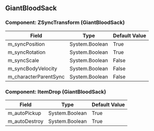 ## GiantBloodSack

### Component: ZSyncTransform (GiantBloodSack)

|Field|Type|Default Value|
|-----|----|-------------|
|m_syncPosition|System.Boolean|True|
|m_syncRotation|System.Boolean|True|
|m_syncScale|System.Boolean|False|
|m_syncBodyVelocity|System.Boolean|False|
|m_characterParentSync|System.Boolean|False|

### Component: ItemDrop (GiantBloodSack)

|Field|Type|Default Value|
|-----|----|-------------|
|m_autoPickup|System.Boolean|True|
|m_autoDestroy|System.Boolean|True|

